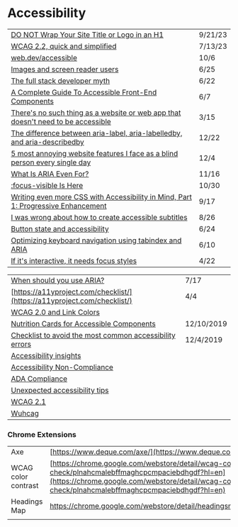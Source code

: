 # Accessibility

|                                                                                                                                                                                                                                                              |         |
| ------------------------------------------------------------------------------------------------------------------------------------------------------------------------------------------------------------------------------------------------------------ | ------- |
| [DO NOT Wrap Your Site Title or Logo in an H1](https://bootcamp.uxdesign.cc/do-not-wrap-your-site-title-or-logo-in-an-h1-21dcc81a8b71)                                                                                                                       | 9/21/23 |
| [WCAG 2.2, quick and simplified](https://medium.com/design-ibm/wcag-2-2-quick-and-simplified-73c3ff66b065)                                                                                                                                                   | 7/13/23 |
| [web.dev/accessible](https://web.dev/accessible/)                                                                                                                                                                                                            | 10/6    |
| [Images and screen reader users](https://gomakethings.com/images-and-screen-reader-users/)                                                                                                                                                                   | 6/25    |
| [The full stack developer myth](https://gomakethings.com/the-full-stack-developer-myth/)                                                                                                                                                                     | 6/22    |
| [A Complete Guide To Accessible Front-End Components](https://www.smashingmagazine.com/2021/03/complete-guide-accessible-front-end-components/)                                                                                                              | 6/7     |
| [There's no such thing as a website or web app that doesn't need to be accessible](https://gomakethings.com/theres-no-such-thing-as-a-website-or-web-app-that-doesnt-need-to-be-accessible/)                                                                 | 3/15    |
| [The difference between aria-label, aria-labelledby, and aria-describedby](https://benmyers.dev/blog/aria-labels-and-descriptions/)                                                                                                                          | 12/22   |
| [5 most annoying website features I face as a blind person every single day](https://bighack.org/5-most-annoying-website-features-i-face-as-a-blind-screen-reader-user-accessibility/)                                                                       | 12/4    |
| [What Is ARIA Even For?](https://briefs.video/#pilot)                                                                                                                                                                                                        | 11/16   |
| [:focus-visible Is Here](https://css-tricks.com/focusing-on-focus-styles/)                                                                                                                                                                                   | 10/30   |
| [Writing even more CSS with Accessibility in Mind, Part 1: Progressive Enhancement](https://www.matuzo.at/blog/writing-even-more-css-with-accessibility-in-mind-progressive-enhancement/?utm\_source=CSS-Weekly\&utm\_campaign=Issue-427\&utm\_medium=email) | 9/17    |
| [I was wrong about how to create accessible subtitles](https://gomakethings.com/i-was-wrong-about-how-to-create-accessible-subtitles/?mc\_cid=86c1841e90\&mc\_eid=\[UNIQID])                                                                                 | 8/26    |
| [Button state and accessibility](https://gomakethings.com/button-state-and-accessibility/?mc\_cid=71656d75a6\&mc\_eid=\[UNIQID])                                                                                                                             | 6/24    |
| [Optimizing keyboard navigation using tabindex and ARIA](https://www.sarasoueidan.com/blog/keyboard-friendlier-article-listings/?utm\_source=CSS-Weekly\&utm\_campaign=Issue-414\&utm\_medium=email)                                                         | 6/10    |
| [If it's interactive, it needs focus styles](https://gomakethings.com/if-its-interactive-it-needs-focus-styles/?mc\_cid=e46f4c8f02\&mc\_eid=\[UNIQID])                                                                                                       | 4/22    |

|                                                                                                                                                        |            |
| ------------------------------------------------------------------------------------------------------------------------------------------------------ | ---------- |
| [When should you use ARIA?](https://gomakethings.com/when-should-you-use-aria/?mc\_cid=fba48fd3af\&mc\_eid=\[UNIQID])                                  | 7/17       |
| [https://a11yproject.com/checklist/](https://a11yproject.com/checklist/)                                                                               | 4/4        |
| [WCAG 2.0 and Link Colors](https://webaim.org/blog/wcag-2-0-and-link-colors/)                                                                          |            |
| [Nutrition Cards for Accessible Components](https://davatron5000.github.io/a11y-nutrition-cards)                                                       | 12/10/2019 |
| [Checklist to avoid the most common accessibility errors](https://www.brucelawson.co.uk/2019/checklist-to-avoid-the-most-common-accessibility-errors/) | 12/4/2019  |
| [Accessibility insights](https://accessibilityinsights.io/)                                                                                            |            |
| [Accessibility Non-Compliance](https://www.telerik.com/blogs/so-youre-being-sued-for-accessibility-non-compliance)                                     |            |
| [ADA Compliance](https://www.interactiveaccessibility.com/services/ada-compliance)                                                                     |            |
| [Unexpected accessibility tips](https://www.cjcid.com/articles/unexpected-a11y-tips/)                                                                  |            |
| [WCAG 2.1](https://www.w3.org/TR/WCAG21/)                                                                                                              |            |
| [Wuhcag](https://www.wuhcag.com/wcag-checklist/)                                                                                                       |            |

### Chrome Extensions

|                     |                                                                                                                                                                                                                          |
| ------------------- | ------------------------------------------------------------------------------------------------------------------------------------------------------------------------------------------------------------------------ |
| Axe                 | [https://www.deque.com/axe/](https://www.deque.com/axe/)                                                                                                                                                                 |
| WCAG color contrast | [https://chrome.google.com/webstore/detail/wcag-color-contrast-check/plnahcmalebffmaghcpcmpaciebdhgdf?hl=en](https://chrome.google.com/webstore/detail/wcag-color-contrast-check/plnahcmalebffmaghcpcmpaciebdhgdf?hl=en) |
| Headings Map        | https://chrome.google.com/webstore/detail/headingsmap/flbjommegcjonpdmenkdiocclhjacmbi                                                                                                                                   |
|                     |                                                                                                                                                                                                                          |
